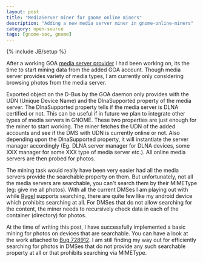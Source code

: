```yaml
---
layout: post
title: "MediaServer miner for gnome online miners"
description: "Adding a new media server miner in gnome-online-miners"
category: open-source
tags: [gnome-soc, gnome]
---
```

{% include JB/setup %}

After a working GOA [media server provider](http://bugzilla.gnome.org/730890) I had been working on, its the time
to start mining data from the added GOA account. Though media server provides
variety of media types, I am currently only considering browsing photos from the
media server.

Exported object on the D-Bus by the GOA daemon only provides with the
UDN (Unique Device Name) and the
DlnaSupported property of the media server. The DlnaSupported property tells if
the media server is DLNA certified or not. This can be useful if in future we
plan to integrate other types of media servers in GNOME. These two properties are just enough for the
miner to start working. The miner fetches the UDN of the added accounts and see
if the DMS with UDN is currently online or not. Also depending upon the
DlnaSupported property, it will instantiate the server manager accordingly
(Eg. DLNA server manager for DLNA devices, some XXX manager for some XXX type of
media server etc.). All online media servers are
then probed for photos. 

The mining task would really have been very easier had
all the media servers provide the searchable property on them. But
unfortunately, not all the media servers are searchable, you can't search them
by their MIMEType (eg: give me all photos). With all the current DMSes I am
playing out with while [Rygel](https://wiki.gnome.org/Rygel) supports searching,
there are quite few like my android device which prohibits searching at all. For
DMSes that do not allow searching for the content, the miner needs to
recursively check data in each of the container (directory) for photos.

At the time of writing this post, I have successfully implemented a basic mining
for photos on devices that are searchable. You can have a look at the work
attached to [Bug 728912](http://bugzilla.gnome.org/728912). I am still finding
my way out for efficiently searching for photos in DMSes that do not provide any
such searchable property at all or that prohibits searching via MIMEType.


